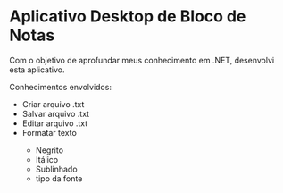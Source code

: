<h1>Aplicativo Desktop de Bloco de Notas</h1>
<p>Com o objetivo de aprofundar meus conhecimento em .NET, desenvolvi esta aplicativo.</p>
<p>Conhecimentos envolvidos:</p>
<ul>
  <li>Criar arquivo .txt</li>
  <li>Salvar arquivo .txt</li>
  <li>Editar arquivo .txt</li>
  <li>Formatar texto</li>
  <ul>
    <li>Negrito</li>
    <li>Itálico</li>
    <li>Sublinhado</li>
    <li>tipo da fonte</li>
  </ul>
</ul>
